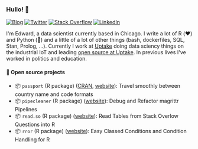 ### Hullo! 👋

[![Blog](https://img.shields.io/website?down_message=alistaire.rbind.io&label=blog&logo=apache&style=social&up_message=alistaire.rbind.io&url=https%3A%2F%2Falistaire.rbind.io)](https://alistaire.rbind.io)
[![Twitter](https://img.shields.io/twitter/follow/alistaire?label=%40alistaire&style=social)](https://twitter.com/alistaire) 
[![Stack Overflow](https://img.shields.io/stackexchange/stackoverflow/r/4497050?label=%40alistaire&logo=stackoverflow&style=social)](https://stackoverflow.com/users/4497050/alistaire)
[![LinkedIn](https://img.shields.io/badge/%2Fin%2Fevisel--_.svg?style=social&logo=linkedin)](https://www.linkedin.com/in/evisel/)

I'm Edward, a data scientist currently based in Chicago. I write a lot of R (:heart:) and Python (:briefcase:) and a little of a lot of other things (bash, dockerfiles, SQL, Stan, Prolog, ...). Currently I work at [Uptake](https://www.uptake.com/) doing data sciency things on the industrial IoT and leading [open source at Uptake](https://github.com/uptake/). In previous lives I've worked in politics and education.

#### 📂 Open source projects

- :package: `passport` (R package) ([CRAN](https://cran.r-project.org/web/packages/passport/index.html), [website](https://alistaire47.github.io/passport/)): Travel smoothly between country name and code formats
- :package: `pipecleaner` (R package) ([website](https://alistaire47.github.io/pipecleaner/)): Debug and Refactor magrittr Pipelines 
- :package: `read.so` (R package) ([website](https://alistaire47.github.io/read.so/)): Read Tables from Stack Overlow Questions into R 
- :package: `rror` (R package) ([website](https://alistaire47.github.io/rror/)): Easy Classed Conditions and Condition Handling for R 
